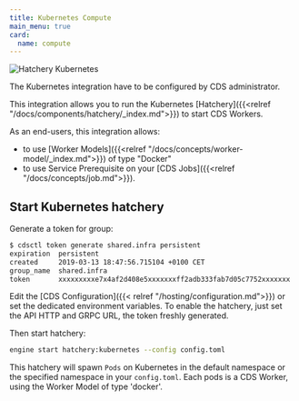 ```yaml
---
title: Kubernetes Compute
main_menu: true
card: 
  name: compute
---
```


![Hatchery Kubernetes](/images/hatchery.kubernetes.png)

The Kubernetes integration have to be configured by CDS administrator.

This integration allows you to run the Kubernetes [Hatchery]({{<relref "/docs/components/hatchery/_index.md">}}) to start CDS Workers.

As an end-users, this integration allows:

 - to use [Worker Models]({{<relref "/docs/concepts/worker-model/_index.md">}}) of type "Docker"
 - to use Service Prerequisite on your [CDS Jobs]({{<relref "/docs/concepts/job.md">}}).

## Start Kubernetes hatchery

Generate a token for group:

```bash
$ cdsctl token generate shared.infra persistent
expiration  persistent
created     2019-03-13 18:47:56.715104 +0100 CET
group_name  shared.infra
token       xxxxxxxxxe7x4af2d408e5xxxxxxxff2adb333fab7d05c7752xxxxxxx
```

Edit the [CDS Configuration]({{< relref "/hosting/configuration.md">}}) or set the dedicated environment variables. To enable the hatchery, just set the API HTTP and GRPC URL, the token freshly generated.

Then start hatchery:

```bash
engine start hatchery:kubernetes --config config.toml
```

This hatchery will spawn `Pods` on Kubernetes in the default namespace or the specified namespace in your `config.toml`. Each pods is a CDS Worker, using the Worker Model of type 'docker'.
